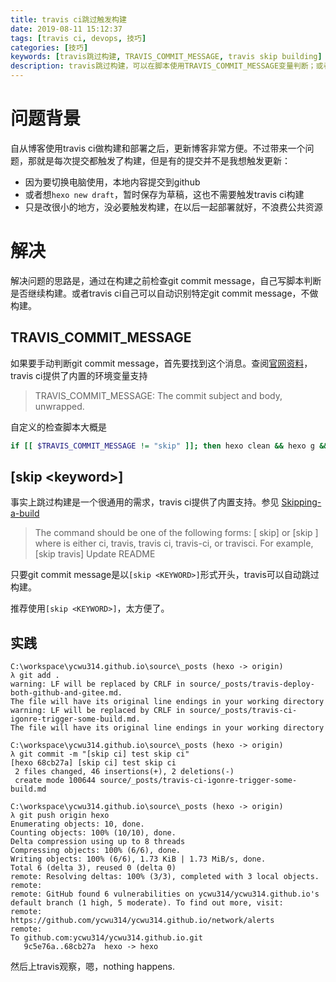 ```yaml
---
title: travis ci跳过触发构建
date: 2019-08-11 15:12:37
tags: [travis ci, devops, 技巧]
categories: [技巧]
keywords: [travis跳过构建, TRAVIS_COMMIT_MESSAGE, travis skip building]
description: travis跳过构建，可以在脚本使用TRAVIS_COMMIT_MESSAGE变量判断；或者以[skip \<keyword\>]形式提交commit message
---
```


# 问题背景

自从博客使用travis ci做构建和部署之后，更新博客非常方便。不过带来一个问题，那就是每次提交都触发了构建，但是有的提交并不是我想触发更新：
- 因为要切换电脑使用，本地内容提交到github
- 或者想`hexo new draft`，暂时保存为草稿，这也不需要触发travis ci构建
- 只是改很小的地方，没必要触发构建，在以后一起部署就好，不浪费公共资源

# 解决

解决问题的思路是，通过在构建之前检查git commit message，自己写脚本判断是否继续构建。或者travis ci自己可以自动识别特定git commit message，不做构建。

## TRAVIS_COMMIT_MESSAGE

如果要手动判断git commit message，首先要找到这个消息。查阅[官网资料](https://docs.travis-ci.com/user/environment-variables/#Default-Environment-Variables)，travis ci提供了内置的环境变量支持
>TRAVIS_COMMIT_MESSAGE: The commit subject and body, unwrapped.

自定义的检查脚本大概是
```bash
if [[ $TRAVIS_COMMIT_MESSAGE != "skip" ]]; then hexo clean && hexo g && hexo d ; fi ;
```

## [skip \<keyword\>]


事实上跳过构建是一个很通用的需求，travis ci提供了内置支持。参见 [Skipping-a-build](https://docs.travis-ci.com/user/customizing-the-build/#Skipping-a-build)
>The command should be one of the following forms:
>[<KEYWORD> skip]
>or
>[skip <KEYWORD>]
>where <KEYWORD> is either ci, travis, travis ci, travis-ci, or travisci. For example,
>[skip travis] Update README

只要git commit message是以`[skip <KEYWORD>]`形式开头，travis可以自动跳过构建。

推荐使用`[skip <KEYWORD>]`，太方便了。

## 实践

```
C:\workspace\ycwu314.github.io\source\_posts (hexo -> origin)
λ git add .
warning: LF will be replaced by CRLF in source/_posts/travis-deploy-both-github-and-gitee.md.
The file will have its original line endings in your working directory
warning: LF will be replaced by CRLF in source/_posts/travis-ci-igonre-trigger-some-build.md.
The file will have its original line endings in your working directory

C:\workspace\ycwu314.github.io\source\_posts (hexo -> origin)
λ git commit -m "[skip ci] test skip ci"
[hexo 68cb27a] [skip ci] test skip ci
 2 files changed, 46 insertions(+), 2 deletions(-)
 create mode 100644 source/_posts/travis-ci-igonre-trigger-some-build.md

C:\workspace\ycwu314.github.io\source\_posts (hexo -> origin)
λ git push origin hexo
Enumerating objects: 10, done.
Counting objects: 100% (10/10), done.
Delta compression using up to 8 threads
Compressing objects: 100% (6/6), done.
Writing objects: 100% (6/6), 1.73 KiB | 1.73 MiB/s, done.
Total 6 (delta 3), reused 0 (delta 0)
remote: Resolving deltas: 100% (3/3), completed with 3 local objects.
remote:
remote: GitHub found 6 vulnerabilities on ycwu314/ycwu314.github.io's default branch (1 high, 5 moderate). To find out more, visit:
remote:      https://github.com/ycwu314/ycwu314.github.io/network/alerts
remote:
To github.com:ycwu314/ycwu314.github.io.git
   9c5e76a..68cb27a  hexo -> hexo
```

然后上travis观察，嗯，nothing happens.